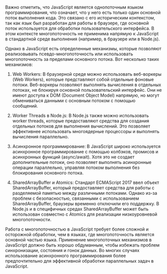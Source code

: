 Важно отметить, что JavaScript является однопоточным языком программирования, что означает, что у него есть только один
основной поток выполнения кода. Это связано с его историческим контекстом, так как язык был разработан для работы в
браузере, где основной поток используется для обработки пользовательского интерфейса. В этом контексте многопоточность
не применима напрямую к JavaScript в стандартной среде выполнения (например, в браузере или в Node.js).

Однако в JavaScript есть определенные механизмы, которые позволяют реализовывать псевдо-многопоточность или использовать
многопоточность за пределами основного потока. Вот несколько таких механизмов:

1. Web Workers: В браузерной среде можно использовать веб-воркеры (Web Workers), которые представляют собой отдельные
   фоновые потоки. Веб-воркеры позволяют выполнять вычисления в отдельных потоках, не блокируя основной пользовательский
   интерфейс. Они не имеют доступа к DOM (Document Object Model) напрямую, но могут обмениваться данными с основным
   потоком с помощью сообщений.

2. Worker Threads в Node.js: В Node.js также можно использовать worker threads, которые предоставляют средства для
   создания отдельных потоков для выполнения вычислений. Это позволяет эффективнее использовать многоядерные процессоры
   и выполнять вычисления параллельно.

3. Асинхронное программирование: В JavaScript широко используется асинхронное программирование с помощью колбэков,
   промисов и асинхронных функций (async/await). Хотя это не создает дополнительные потоки, оно позволяет выполнять
   асинхронные операции параллельно, управляя потоком выполнения без блокирования основного потока.

4. SharedArrayBuffer и Atomics: Стандарт ECMAScript 2017 ввел объект SharedArrayBuffer, который предоставляет средства
   для работы с разделяемой памятью между различными потоками. Однако из-за проблем с безопасностью, связанными с
   использованием SharedArrayBuffer, браузеры временно отключили его поддержку. В Node.js и в специфичных средах
   SharedArrayBuffer может быть использован совместно с Atomics для реализации низкоуровневой многопоточности.

Работа с многопоточностью в JavaScript требует более сложной и осторожной обработки, чем в языках, где многопоточность
является основной частью языка. Применение многопоточных механизмов в JavaScript должно быть хорошо обдуманным, чтобы
избежать проблем синхронизации, состояния и гонок данных. Во многих случаях использование асинхронного программирования
более предпочтительно для эффективной обработки параллельных задач в JavaScript.